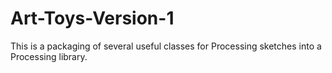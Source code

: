 # Art-Toys-Version-1

This is a packaging of several useful classes for Processing sketches into a Processing library.



